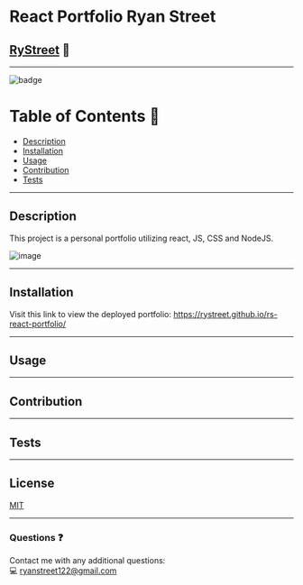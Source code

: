 # **React Portfolio Ryan Street**

## [RyStreet](https://github.com/RyStreet) 👋
___
![badge](https://img.shields.io/badge/license-MIT-blue)<br />

 # Table of Contents 📒
  - [Description](#description)
  - [Installation](#installation)
  - [Usage](#usage)
  - [Contribution](#contribution)
  - [Tests](#tests)
___
  ## Description 
  This project is a personal portfolio utilizing react, JS, CSS and NodeJS.
  
  ![image](https://user-images.githubusercontent.com/112584082/219483904-4e8e7b76-b5cb-479a-891e-00de975cd079.png)

___
  ## Installation 
  Visit this link to view the deployed portfolio: https://rystreet.github.io/rs-react-portfolio/
___
  ## Usage 
  
___
  ## Contribution 
  
___
  
  ## Tests  
  
  
___
  ## License 
[MIT](https://opensource.org/licenses/MIT)
___
  ### Questions ❓
  Contact me with any additional questions:
  <br />
  💻 ryanstreet122@gmail.com


